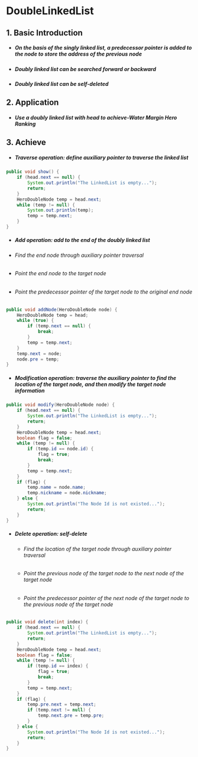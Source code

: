 # DoubleLinkedList

## 1. Basic Introduction

 - ##### On the basis of the singly linked list, a predecessor pointer is added to the node to store the address of the previous node

 - ##### Doubly linked list can be searched forward or backward

 - ##### Doubly linked list can be self-deleted

## 2. Application

 - ##### Use a doubly linked list with head to achieve-Water Margin Hero Ranking

## 3. Achieve

 - ##### Traverse operation: define auxiliary pointer to traverse the linked list

```java
public void show() {
    if (head.next == null) {
        System.out.println("The LinkedList is empty...");
        return;
    }
    HeroDoubleNode temp = head.next;
    while (temp != null) {
        System.out.println(temp);
        temp = temp.next;
    }
}
```



 - ##### Add operation: add to the end of the doubly linked list

  - ###### Find the end node through auxiliary pointer traversal

  - ###### Point the end node to the target node

  - ###### Point the predecessor pointer of the target node to the original end node

```java
public void addNode(HeroDoubleNode node) {
    HeroDoubleNode temp = head;
    while (true) {
        if (temp.next == null) {
            break;
        }
        temp = temp.next;
    }
    temp.next = node;
    node.pre = temp;
}
```



- ##### Modification operation: traverse the auxiliary pointer to find the location of the target node, and then modify the target node information

```java
public void modify(HeroDoubleNode node) {
    if (head.next == null) {
        System.out.println("The LinkedList is empty...");
        return;
    }
    HeroDoubleNode temp = head.next;
    boolean flag = false;
    while (temp != null) {
        if (temp.id == node.id) {
            flag = true;
            break;
        }
        temp = temp.next;
    }
    if (flag) {
        temp.name = node.name;
        temp.nickname = node.nickname;
    } else {
        System.out.println("The Node Id is not existed...");
        return;
    }
}
```



- ##### Delete operation: self-delete

  - ###### Find the location of the target node through auxiliary pointer traversal

  - ###### Point the previous node of the target node to the next node of the target node

  - ###### Point the predecessor pointer of the next node of the target node to the previous node of the target node

```java
public void delete(int index) {
    if (head.next == null) {
        System.out.println("The LinkedList is empty...");
        return;
    }
    HeroDoubleNode temp = head.next;
    boolean flag = false;
    while (temp != null) {
        if (temp.id == index) {
            flag = true;
            break;
        }
        temp = temp.next;
    }
    if (flag) {
        temp.pre.next = temp.next;
        if (temp.next != null) {
            temp.next.pre = temp.pre;
        }
    } else {
        System.out.println("The Node Id is not existed...");
        return;
    }
}
```

